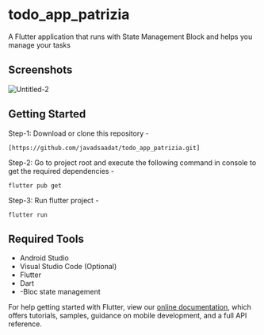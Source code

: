 # todo_app_patrizia

A Flutter application that runs with State Management Block and helps you manage your tasks

## Screenshots
![Untitled-2](https://github.com/javadsaadat/todo_app_patrizia/assets/77260020/44ffa608-3a40-435e-b4f9-1a00e0263dee)


## Getting Started

Step-1: Download or clone this repository -

    [https://github.com/javadsaadat/todo_app_patrizia.git]

Step-2: Go to project root and execute the following command in console to get the required dependencies -

    flutter pub get 
    
Step-3: Run flutter project -

    flutter run
    
## Required Tools
- Android Studio
- Visual Studio Code (Optional)
- Flutter
- Dart
- -Bloc state management




For help getting started with Flutter, view our
[online documentation](https://flutter.dev/docs), which offers tutorials,
samples, guidance on mobile development, and a full API reference.
